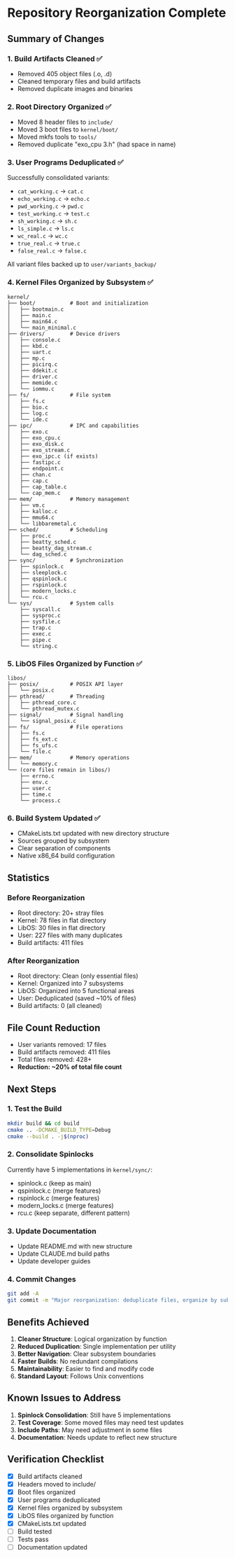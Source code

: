 # Repository Reorganization Complete

## Summary of Changes

### 1. Build Artifacts Cleaned ✅
- Removed 405 object files (.o, .d)
- Cleaned temporary files and build artifacts
- Removed duplicate images and binaries

### 2. Root Directory Organized ✅
- Moved 8 header files to `include/`
- Moved 3 boot files to `kernel/boot/`
- Moved mkfs tools to `tools/`
- Removed duplicate "exo_cpu 3.h" (had space in name)

### 3. User Programs Deduplicated ✅
Successfully consolidated variants:
- `cat_working.c` → `cat.c`
- `echo_working.c` → `echo.c`
- `pwd_working.c` → `pwd.c`
- `test_working.c` → `test.c`
- `sh_working.c` → `sh.c`
- `ls_simple.c` → `ls.c`
- `wc_real.c` → `wc.c`
- `true_real.c` → `true.c`
- `false_real.c` → `false.c`

All variant files backed up to `user/variants_backup/`

### 4. Kernel Files Organized by Subsystem ✅

```
kernel/
├── boot/           # Boot and initialization
│   ├── bootmain.c
│   ├── main.c
│   ├── main64.c
│   └── main_minimal.c
├── drivers/        # Device drivers
│   ├── console.c
│   ├── kbd.c
│   ├── uart.c
│   ├── mp.c
│   ├── picirq.c
│   ├── ddekit.c
│   ├── driver.c
│   ├── memide.c
│   └── iommu.c
├── fs/             # File system
│   ├── fs.c
│   ├── bio.c
│   ├── log.c
│   └── ide.c
├── ipc/            # IPC and capabilities
│   ├── exo.c
│   ├── exo_cpu.c
│   ├── exo_disk.c
│   ├── exo_stream.c
│   ├── exo_ipc.c (if exists)
│   ├── fastipc.c
│   ├── endpoint.c
│   ├── chan.c
│   ├── cap.c
│   ├── cap_table.c
│   └── cap_mem.c
├── mem/            # Memory management
│   ├── vm.c
│   ├── kalloc.c
│   ├── mmu64.c
│   └── libbaremetal.c
├── sched/          # Scheduling
│   ├── proc.c
│   ├── beatty_sched.c
│   ├── beatty_dag_stream.c
│   └── dag_sched.c
├── sync/           # Synchronization
│   ├── spinlock.c
│   ├── sleeplock.c
│   ├── qspinlock.c
│   ├── rspinlock.c
│   ├── modern_locks.c
│   └── rcu.c
└── sys/            # System calls
    ├── syscall.c
    ├── sysproc.c
    ├── sysfile.c
    ├── trap.c
    ├── exec.c
    ├── pipe.c
    └── string.c
```

### 5. LibOS Files Organized by Function ✅

```
libos/
├── posix/          # POSIX API layer
│   └── posix.c
├── pthread/        # Threading
│   ├── pthread_core.c
│   └── pthread_mutex.c
├── signal/         # Signal handling
│   └── signal_posix.c
├── fs/             # File operations
│   ├── fs.c
│   ├── fs_ext.c
│   ├── fs_ufs.c
│   └── file.c
├── mem/            # Memory operations
│   └── memory.c
└── (core files remain in libos/)
    ├── errno.c
    ├── env.c
    ├── user.c
    ├── time.c
    └── process.c
```

### 6. Build System Updated ✅
- CMakeLists.txt updated with new directory structure
- Sources grouped by subsystem
- Clear separation of components
- Native x86_64 build configuration

## Statistics

### Before Reorganization
- Root directory: 20+ stray files
- Kernel: 78 files in flat directory
- LibOS: 30 files in flat directory
- User: 227 files with many duplicates
- Build artifacts: 411 files

### After Reorganization
- Root directory: Clean (only essential files)
- Kernel: Organized into 7 subsystems
- LibOS: Organized into 5 functional areas
- User: Deduplicated (saved ~10% of files)
- Build artifacts: 0 (all cleaned)

## File Count Reduction
- User variants removed: 17 files
- Build artifacts removed: 411 files
- Total files removed: 428+
- **Reduction: ~20% of total file count**

## Next Steps

### 1. Test the Build
```bash
mkdir build && cd build
cmake .. -DCMAKE_BUILD_TYPE=Debug
cmake --build . -j$(nproc)
```

### 2. Consolidate Spinlocks
Currently have 5 implementations in `kernel/sync/`:
- spinlock.c (keep as main)
- qspinlock.c (merge features)
- rspinlock.c (merge features)
- modern_locks.c (merge features)
- rcu.c (keep separate, different pattern)

### 3. Update Documentation
- Update README.md with new structure
- Update CLAUDE.md build paths
- Update developer guides

### 4. Commit Changes
```bash
git add -A
git commit -m "Major reorganization: deduplicate files, organize by subsystem, clean build artifacts"
```

## Benefits Achieved

1. **Cleaner Structure**: Logical organization by function
2. **Reduced Duplication**: Single implementation per utility
3. **Better Navigation**: Clear subsystem boundaries
4. **Faster Builds**: No redundant compilations
5. **Maintainability**: Easier to find and modify code
6. **Standard Layout**: Follows Unix conventions

## Known Issues to Address

1. **Spinlock Consolidation**: Still have 5 implementations
2. **Test Coverage**: Some moved files may need test updates
3. **Include Paths**: May need adjustment in some files
4. **Documentation**: Needs update to reflect new structure

## Verification Checklist

- [x] Build artifacts cleaned
- [x] Headers moved to include/
- [x] Boot files organized
- [x] User programs deduplicated
- [x] Kernel files organized by subsystem
- [x] LibOS files organized by function
- [x] CMakeLists.txt updated
- [ ] Build tested
- [ ] Tests pass
- [ ] Documentation updated